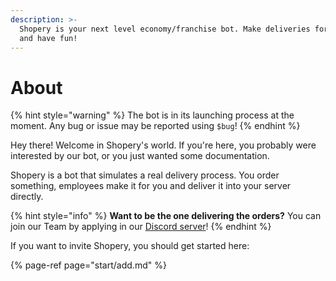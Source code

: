 ```yaml
---
description: >-
  Shopery is your next level economy/franchise bot. Make deliveries for people
  and have fun!
---
```


# About

{% hint style="warning" %}
The bot is in its launching process at the moment. Any bug or issue may be reported using `$bug`!
{% endhint %}

Hey there! Welcome in Shopery's world. If you're here, you probably were interested by our bot, or you just wanted some documentation.

Shopery is a bot that simulates a real delivery process. You order something, employees make it for you and deliver it into your server directly.

{% hint style="info" %}
**Want to be the one delivering the orders?** You can join our Team by applying in our [Discord server](https://dsc.gg/shoperyworkshop)!
{% endhint %}

If you want to invite Shopery, you should get started here:

{% page-ref page="start/add.md" %}



